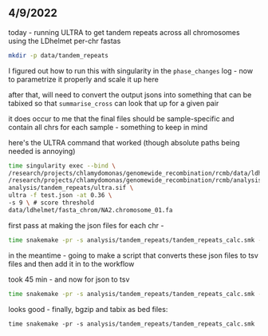 
## 4/9/2022

today - running ULTRA to get tandem repeats across all chromosomes 
using the LDhelmet per-chr fastas

```bash
mkdir -p data/tandem_repeats
```

I figured out how to run this with singularity in the `phase_changes` log - now
to parametrize it properly and scale it up here

after that, will need to convert the output jsons into something that can
be tabixed so that `summarise_cross` can look that up for a given pair

it does occur to me that the final files should be sample-specific and contain
all chrs for each sample - something to keep in mind

here's the ULTRA command that worked (though absolute paths being needed is annoying)

```bash
time singularity exec --bind \
/research/projects/chlamydomonas/genomewide_recombination/rcmb/data/ldhelmet/fasta_chrom/:\
/research/projects/chlamydomonas/genomewide_recombination/rcmb/analysis/tandem_repeats/mnt \
analysis/tandem_repeats/ultra.sif \
ultra -f test.json -at 0.36 \
-s 9 \ # score threshold
data/ldhelmet/fasta_chrom/NA2.chromosome_01.fa
```

first pass at making the json files for each chr -

```bash
time snakemake -pr -s analysis/tandem_repeats/tandem_repeats_calc.smk --cores 8
```

in the meantime - going to make a script that converts these json files to
tsv files and then add it in to the workflow

took 45 min - and now for json to tsv

```bash
time snakemake -pr -s analysis/tandem_repeats/tandem_repeats_calc.smk --cores 4
```

looks good - finally, bgzip and tabix as bed files:

```
time snakemake -pr -s analysis/tandem_repeats/tandem_repeats_calc.smk
```

